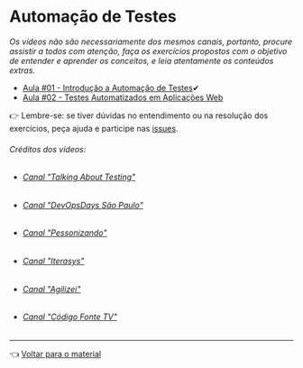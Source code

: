 # Automação de Testes

_Os vídeos não são necessariamente dos mesmos canais, portanto, procure assistir a todos com atenção, faça os exercícios propostos com o objetivo de entender e aprender os conceitos, e leia atentamente os conteúdos extras._

- [Aula #01 - Introdução a Automação de Testes](aula01/aula.md)✔
- [Aula #02 - Testes Automatizados em Aplicações Web](aula02/aula.md)

👉 Lembre-se: se tiver dúvidas no entendimento ou na resolução dos exercícios, peça ajuda e participe nas [issues](https://github.com/cwi-reset/edicao-04-level-1/issues).

###### _Créditos dos vídeos:_
- ###### [Canal "Talking About Testing"](https://www.youtube.com/c/TalkingAboutTesting)
- ###### [Canal "DevOpsDays São Paulo"](https://www.youtube.com/c/DevOpsDaysS%C3%A3oPaulo)
- ###### [Canal "Pessonizando"](https://www.youtube.com/c/pessonizando)
- ###### [Canal "Iterasys"](https://www.youtube.com/c/IterasysBrasil)
- ###### [Canal "Agilizei"](https://www.youtube.com/c/Agilizei)
- ###### [Canal "Código Fonte TV"](https://www.youtube.com/c/codigofontetv) 

---

👈 [Voltar para o material](../material.md)
